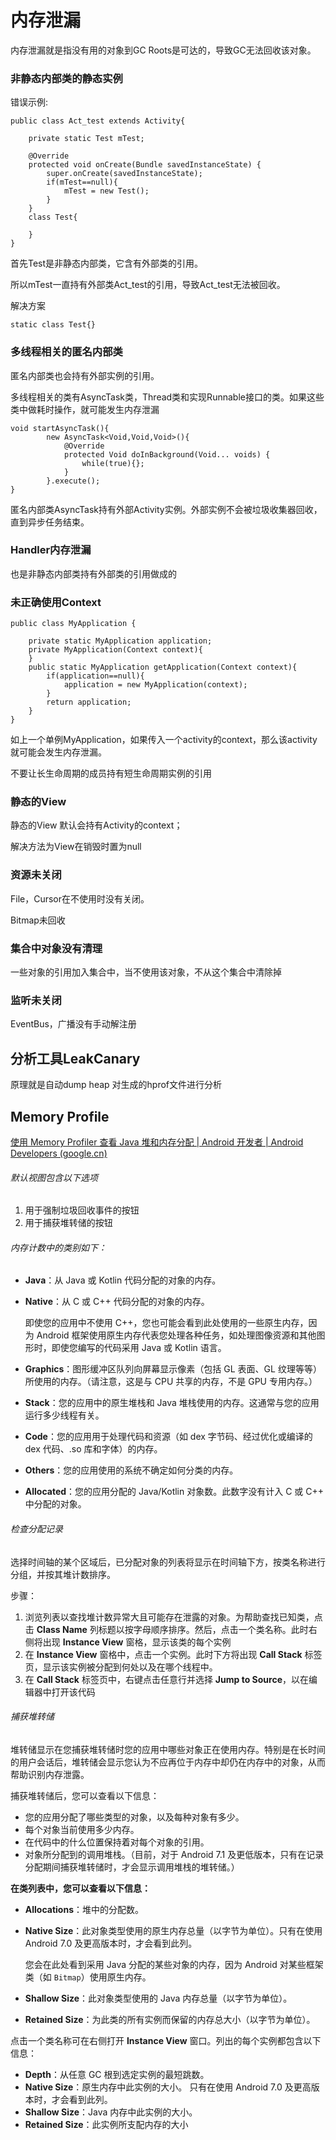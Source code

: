 # 内存泄漏

内存泄漏就是指没有用的对象到GC Roots是可达的，导致GC无法回收该对象。



### 非静态内部类的静态实例

错误示例:

```
public class Act_test extends Activity{
 
	private static Test mTest;
	
	@Override
	protected void onCreate(Bundle savedInstanceState) {
		super.onCreate(savedInstanceState);
		if(mTest==null){
			mTest = new Test();
		}
	}
	class Test{
		
	}
}
```

首先Test是非静态内部类，它含有外部类的引用。

所以mTest一直持有外部类Act_test的引用，导致Act_test无法被回收。

解决方案

```
static class Test{}
```



### 多线程相关的匿名内部类

匿名内部类也会持有外部实例的引用。

多线程相关的类有AsyncTask类，Thread类和实现Runnable接口的类。如果这些类中做耗时操作，就可能发生内存泄漏

```
void startAsyncTask(){
        new AsyncTask<Void,Void,Void>(){
            @Override
            protected Void doInBackground(Void... voids) {
                while(true){};
            }
        }.execute();
}
```

匿名内部类AsyncTask持有外部Activity实例。外部实例不会被垃圾收集器回收，直到异步任务结束。



### Handler内存泄漏

也是非静态内部类持有外部类的引用做成的



### 未正确使用Context

```
public class MyApplication {
 
	private static MyApplication application;
	private MyApplication(Context context){
	}
	public static MyApplication getApplication(Context context){
		if(application==null){
			application = new MyApplication(context);
		}
		return application;
	}
}
```

如上一个单例MyApplication，如果传入一个activity的context，那么该activity就可能会发生内存泄漏。

不要让长生命周期的成员持有短生命周期实例的引用



### 静态的View

静态的View 默认会持有Activity的context；

解决方法为View在销毁时置为null



### 资源未关闭

File，Cursor在不使用时没有关闭。

Bitmap未回收



### 集合中对象没有清理

一些对象的引用加入集合中，当不使用该对象，不从这个集合中清除掉



### 监听未关闭

EventBus，广播没有手动解注册



## 分析工具LeakCanary

原理就是自动dump heap 对生成的hprof文件进行分析





## Memory Profile

[使用 Memory Profiler 查看 Java 堆和内存分配  |  Android 开发者  |  Android Developers (google.cn)](https://developer.android.google.cn/studio/profile/memory-profiler?hl=zh_cn)



###### 默认视图包含以下选项

1. 用于强制垃圾回收事件的按钮
2. 用于捕获堆转储的按钮



###### 内存计数中的类别如下：

- **Java**：从 Java 或 Kotlin 代码分配的对象的内存。

- **Native**：从 C 或 C++ 代码分配的对象的内存。

  即使您的应用中不使用 C++，您也可能会看到此处使用的一些原生内存，因为 Android 框架使用原生内存代表您处理各种任务，如处理图像资源和其他图形时，即使您编写的代码采用 Java 或 Kotlin 语言。

- **Graphics**：图形缓冲区队列向屏幕显示像素（包括 GL 表面、GL 纹理等等）所使用的内存。（请注意，这是与 CPU 共享的内存，不是 GPU 专用内存。）

- **Stack**：您的应用中的原生堆栈和 Java 堆栈使用的内存。这通常与您的应用运行多少线程有关。

- **Code**：您的应用用于处理代码和资源（如 dex 字节码、经过优化或编译的 dex 代码、.so 库和字体）的内存。

- **Others**：您的应用使用的系统不确定如何分类的内存。

- **Allocated**：您的应用分配的 Java/Kotlin 对象数。此数字没有计入 C 或 C++ 中分配的对象。

###### 检查分配记录

选择时间轴的某个区域后，已分配对象的列表将显示在时间轴下方，按类名称进行分组，并按其堆计数排序。

步骤：

1. 浏览列表以查找堆计数异常大且可能存在泄露的对象。为帮助查找已知类，点击 **Class Name** 列标题以按字母顺序排序。然后，点击一个类名称。此时右侧将出现 **Instance View** 窗格，显示该类的每个实例
2. 在 **Instance View** 窗格中，点击一个实例。此时下方将出现 **Call Stack** 标签页，显示该实例被分配到何处以及在哪个线程中。
3. 在 **Call Stack** 标签页中，右键点击任意行并选择 **Jump to Source**，以在编辑器中打开该代码

###### 捕获堆转储

堆转储显示在您捕获堆转储时您的应用中哪些对象正在使用内存。特别是在长时间的用户会话后，堆转储会显示您认为不应再位于内存中却仍在内存中的对象，从而帮助识别内存泄露。

捕获堆转储后，您可以查看以下信息：

- 您的应用分配了哪些类型的对象，以及每种对象有多少。
- 每个对象当前使用多少内存。
- 在代码中的什么位置保持着对每个对象的引用。
- 对象所分配到的调用堆栈。（目前，对于 Android 7.1 及更低版本，只有在记录分配期间捕获堆转储时，才会显示调用堆栈的堆转储。）



**在类列表中，您可以查看以下信息：**

- **Allocations**：堆中的分配数。

- **Native Size**：此对象类型使用的原生内存总量（以字节为单位）。只有在使用 Android 7.0 及更高版本时，才会看到此列。

  您会在此处看到采用 Java 分配的某些对象的内存，因为 Android 对某些框架类（如 `Bitmap`）使用原生内存。

- **Shallow Size**：此对象类型使用的 Java 内存总量（以字节为单位）。

- **Retained Size**：为此类的所有实例而保留的内存总大小（以字节为单位）。



点击一个类名称可在右侧打开 **Instance View** 窗口。列出的每个实例都包含以下信息：

- **Depth**：从任意 GC 根到选定实例的最短跳数。
- **Native Size**：原生内存中此实例的大小。 只有在使用 Android 7.0 及更高版本时，才会看到此列。
- **Shallow Size**：Java 内存中此实例的大小。
- **Retained Size**：此实例所支配内存的大小